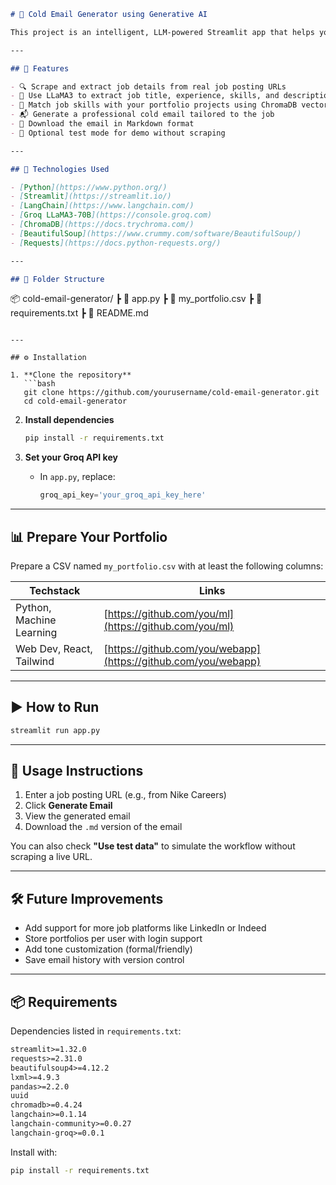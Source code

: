 ```markdown
# 📧 Cold Email Generator using Generative AI

This project is an intelligent, LLM-powered Streamlit app that helps you generate professional, personalized cold emails for job postings by extracting job metadata and matching it to relevant items in your tech portfolio. It utilizes Groq’s **LLaMA3-70B** via LangChain and includes ChromaDB-based vector search for portfolio matching.

---

## 🚀 Features

- 🔍 Scrape and extract job details from real job posting URLs  
- 🤖 Use LLaMA3 to extract job title, experience, skills, and description  
- 🧠 Match job skills with your portfolio projects using ChromaDB vector search  
- 📬 Generate a professional cold email tailored to the job  
- 💾 Download the email in Markdown format  
- 🧪 Optional test mode for demo without scraping  

---

## 🧰 Technologies Used

- [Python](https://www.python.org/)  
- [Streamlit](https://streamlit.io/)  
- [LangChain](https://www.langchain.com/)  
- [Groq LLaMA3-70B](https://console.groq.com)  
- [ChromaDB](https://docs.trychroma.com/)  
- [BeautifulSoup](https://www.crummy.com/software/BeautifulSoup/)  
- [Requests](https://docs.python-requests.org/)  

---

## 📁 Folder Structure

```

📦 cold-email-generator/
┣ 📄 app.py
┣ 📄 my\_portfolio.csv
┣ 📄 requirements.txt
┣ 📄 README.md

````

---

## ⚙️ Installation

1. **Clone the repository**
   ```bash
   git clone https://github.com/yourusername/cold-email-generator.git
   cd cold-email-generator
````

2. **Install dependencies**

   ```bash
   pip install -r requirements.txt
   ```

3. **Set your Groq API key**

   * In `app.py`, replace:

     ```python
     groq_api_key='your_groq_api_key_here'
     ```

---

## 📊 Prepare Your Portfolio

Prepare a CSV named `my_portfolio.csv` with at least the following columns:

| Techstack                | Links                                                          |
| ------------------------ | -------------------------------------------------------------- |
| Python, Machine Learning | [https://github.com/you/ml](https://github.com/you/ml)         |
| Web Dev, React, Tailwind | [https://github.com/you/webapp](https://github.com/you/webapp) |

---

## ▶️ How to Run

```bash
streamlit run app.py
```

---

## 🧪 Usage Instructions

1. Enter a job posting URL (e.g., from Nike Careers)
2. Click **Generate Email**
3. View the generated email
4. Download the `.md` version of the email

You can also check **"Use test data"** to simulate the workflow without scraping a live URL.

---

## 🛠 Future Improvements

* Add support for more job platforms like LinkedIn or Indeed
* Store portfolios per user with login support
* Add tone customization (formal/friendly)
* Save email history with version control
---

## 📦 Requirements

Dependencies listed in `requirements.txt`:

```txt
streamlit>=1.32.0
requests>=2.31.0
beautifulsoup4>=4.12.2
lxml>=4.9.3
pandas>=2.2.0
uuid
chromadb>=0.4.24
langchain>=0.1.14
langchain-community>=0.0.27
langchain-groq>=0.0.1
```

Install with:

```bash
pip install -r requirements.txt
```
